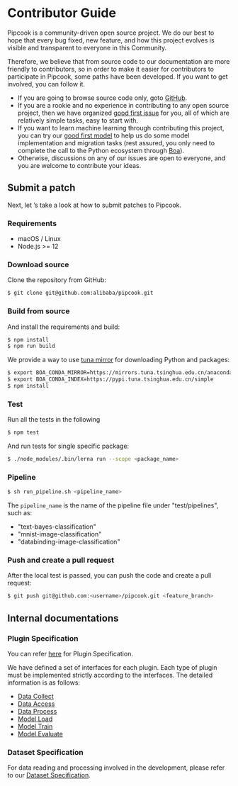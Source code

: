 # Contributor Guide

Pipcook is a community-driven open source project. We do our best to hope that every bug fixed, new feature, and how this project evolves is visible and transparent to everyone in this Community.

Therefore, we believe that from source code to our documentation are more friendly to contributors, so in order to make it easier for contributors to participate in Pipcook, some paths have been developed. If you want to get involved, you can follow it.

- If you are going to browse source code only, goto [GitHub](https://github.com/alibaba/pipcook).
- If you are a rookie and no experience in contributing to any open source project, then we have organized [good first issue][] for you, all of which are relatively simple tasks, easy to start with.
- If you want to learn machine learning through contributing this project, you can try our [good first model][] to help us do some model implementation and migration tasks (rest assured, you only need to complete the call to the Python ecosystem through [Boa][]).
- Otherwise, discussions on any of our issues are open to everyone, and you are welcome to contribute your ideas.

## Submit a patch

Next, let ’s take a look at how to submit patches to Pipcook.

### Requirements

- macOS / Linux
- Node.js >= 12

### Download source

Clone the repository from GitHub:

```bash
$ git clone git@github.com:alibaba/pipcook.git
```

### Build from source

And install the requirements and build:

```bash
$ npm install
$ npm run build
```

We provide a way to use [tuna mirror](https://mirrors.tuna.tsinghua.edu.cn/) for downloading Python and packages:

```sh
$ export BOA_CONDA_MIRROR=https://mirrors.tuna.tsinghua.edu.cn/anaconda/miniconda # this is for miniconda
$ export BOA_CONDA_INDEX=https://pypi.tuna.tsinghua.edu.cn/simple                 # this is for pip
$ npm install
```

### Test

Run all the tests in the following

```bash
$ npm test
```

And run tests for single specific package:

```bash
$ ./node_modules/.bin/lerna run --scope <package_name>
```

### Pipeline

```bash
$ sh run_pipeline.sh <pipeline_name>
```

The `pipeline_name` is the name of the pipeline file under "test/pipelines", such as:

- "text-bayes-classification"
- "mnist-image-classification"
- "databinding-image-classification"

### Push and create a pull request

After the local test is passed, you can push the code and create a pull request:

```sh
$ git push git@github.com:<username>/pipcook.git <feature_branch>
```

## Internal documentations

### Plugin Specification

You can refer [here](../spec/plugin.md) for Plugin Specification.

We have defined a set of interfaces for each plugin. Each type of plugin must be implemented strictly according to the interfaces. The detailed information is as follows:

- [Data Collect](../spec/plugin/0-data-collect.md)
- [Data Access](../spec/plugin/1-data-access.md)
- [Data Process](../spec/plugin/2-data-process.md)
- [Model Load](../spec/plugin/3-model-define.md)
- [Model Train](../spec/plugin/4-model-train.md)
- [Model Evaluate](../spec/plugin/5-model-evaluate.md)

### Dataset Specification

For data reading and processing involved in the development, please refer to our [Dataset Specification](../spec/dataset.md).

[good first issue]: https://github.com/alibaba/pipcook/issues?q=is%3Aissue+is%3Aopen+label%3A%22good+first+issue%22
[good first model]: https://github.com/alibaba/pipcook/issues?q=is%3Aissue+is%3Aopen+label%3A%22good+first+model%22
[Boa]: https://github.com/alibaba/pipcook/tree/master/packages/boa
